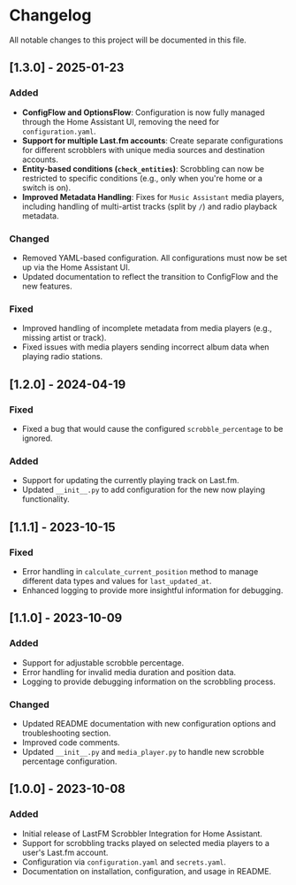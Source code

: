 # Changelog

All notable changes to this project will be documented in this file.

## [1.3.0] - 2025-01-23

### Added
- **ConfigFlow and OptionsFlow**: Configuration is now fully managed through the Home Assistant UI, removing the need for `configuration.yaml`.
- **Support for multiple Last.fm accounts**: Create separate configurations for different scrobblers with unique media sources and destination accounts.
- **Entity-based conditions (`check_entities`)**: Scrobbling can now be restricted to specific conditions (e.g., only when you're home or a switch is on).
- **Improved Metadata Handling**: Fixes for `Music Assistant` media players, including handling of multi-artist tracks (split by `/`) and radio playback metadata.
  
### Changed
- Removed YAML-based configuration. All configurations must now be set up via the Home Assistant UI.
- Updated documentation to reflect the transition to ConfigFlow and the new features.

### Fixed
- Improved handling of incomplete metadata from media players (e.g., missing artist or track).
- Fixed issues with media players sending incorrect album data when playing radio stations.

## [1.2.0] - 2024-04-19

### Fixed

- Fixed a bug that would cause the configured `scrobble_percentage` to be ignored.

### Added

- Support for updating the currently playing track on Last.fm.
- Updated `__init__.py` to add configuration for the new now playing functionality.

## [1.1.1] - 2023-10-15

### Fixed

- Error handling in `calculate_current_position` method to manage different data types and values for `last_updated_at`.
- Enhanced logging to provide more insightful information for debugging.

## [1.1.0] - 2023-10-09

### Added

- Support for adjustable scrobble percentage.
- Error handling for invalid media duration and position data.
- Logging to provide debugging information on the scrobbling process.

### Changed

- Updated README documentation with new configuration options and troubleshooting section.
- Improved code comments.
- Updated `__init__.py` and `media_player.py` to handle new scrobble percentage configuration.

## [1.0.0] - 2023-10-08

### Added

- Initial release of LastFM Scrobbler Integration for Home Assistant.
- Support for scrobbling tracks played on selected media players to a user's Last.fm account.
- Configuration via `configuration.yaml` and `secrets.yaml`.
- Documentation on installation, configuration, and usage in README.
